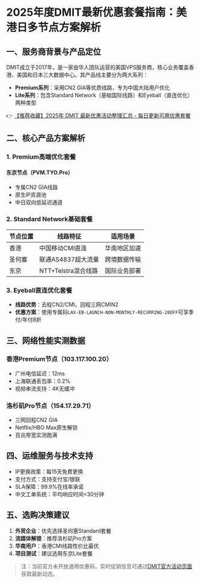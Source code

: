 # 2025年度DMIT最新优惠套餐指南：美港日多节点方案解析

## 一、服务商背景与产品定位
DMIT成立于2017年，是一家由华人团队运营的美国VPS服务商，核心业务覆盖香港、美国和日本三大数据中心。其产品线主要分为两大系列：
- **Premium系列**：采用CN2 GIA等优质线路，专为中国大陆用户优化
- **Lite系列**：包含Standard Network（基础国际线路）和Eyeball（直连优化）两种类型

👉 [【推荐收藏】2025年 DMIT 最新优惠活动整理汇总 - 每日更新可用优惠套餐](https://bit.ly/dmit_coupon)

## 二、核心产品方案解析
### 1. Premium高端优化套餐
#### 东京节点（PVM.TYO.Pro）
- 专属CN2 GIA线路
- 原生IP资源池
- 中日双向低延迟通道

### 2. Standard Network基础套餐
| 节点位置 | 线路特征                     | 适用场景         |
|----------|------------------------------|------------------|
| 香港     | 中国移动CMI直连              | 华南地区加速     |
| 圣何塞   | 联通AS4837超大流量           | 跨境数据传输     |
| 东京     | NTT+Telstra混合线路          | 国际业务部署     |

### 3. Eyeball直连优化套餐
- **线路优势**：去程CN2/CMI，回程三网CMIN2
- **优惠方案**：使用专属码`LAX-EB-LAUNCH-NON-MONTHLY-RECURRING-20OFF`可享季付/年付8折

## 三、网络性能实测数据
### 香港Premium节点（103.117.100.20）
- 广州电信延迟：12ms
- 上海联通丢包率：0.2%
- 视频串流支持：4K无缓冲

### 洛杉矶Pro节点（154.17.29.71）
- 三网回程CN2 GIA
- Netflix/HBO Max原生解锁
- 百兆带宽实测跑满

## 四、运维服务与技术支持
- IP更换政策：每15天免费更换
- 支付方式：支持支付宝/银联
- SLA保障：99.9%在线率承诺
- 中文工单系统：平均响应时间<30分钟

## 五、选购决策建议
1. **外贸企业**：优先选择圣何塞Standard套餐
2. **流媒体解锁**：推荐洛杉矶Pro方案
3. **华南用户**：香港CMI线路性价比最优
4. **项目测试**：建议选用东京Lite套餐

> 注：当前官方未开放通用优惠码，实时促销信息可通过[DMIT官方活动页面](https://bit.ly/dmit_coupon)获取最新动态。